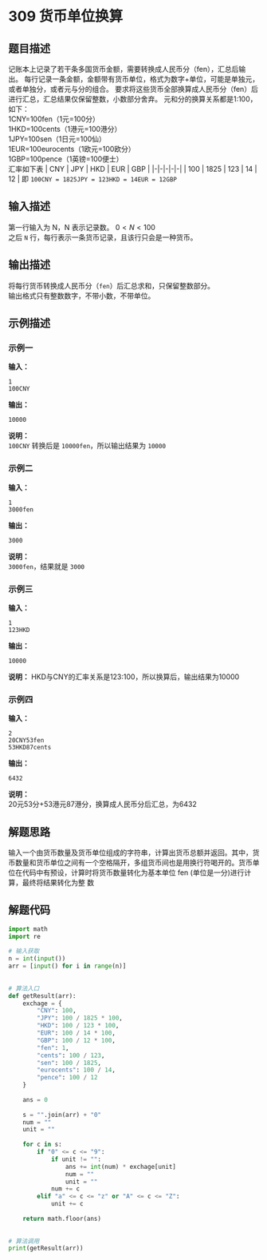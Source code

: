 # 309 货币单位换算

## 题目描述
记账本上记录了若干条多国货币金额，需要转换成人民币分（fen），汇总后输出。
每行记录一条金额，金额带有货币单位，格式为数字+单位，可能是单独元，或者单独分，或者元与分的组合。
要求将这些货币全部换算成人民币分（fen）后进行汇总，汇总结果仅保留整数，小数部分舍弃。
元和分的换算关系都是1:100，如下：  
1CNY=100fen（1元=100分）  
1HKD=100cents（1港元=100港分）  
1JPY=100sen（1日元=100仙）  
1EUR=100eurocents（1欧元=100欧分）  
1GBP=100pence（1英镑=100便士）  
汇率如下表
| CNY | JPY | HKD | EUR | GBP |
|-|-|-|-|-|
| 100 | 1825 | 123 | 14 | 12 |
即 `100CNY = 1825JPY = 123HKD = 14EUR = 12GBP`

## 输入描述
第一行输入为 N，N 表示记录数。
$0<N<100$  
之后 `N` 行，每行表示一条货币记录，且该行只会是一种货币。

## 输出描述
将每行货币转换成人民币分（`fen`）后汇总求和，只保留整数部分。  
输出格式只有整数数字，不带小数，不带单位。

## 示例描述

### 示例一
**输入：**
```shell
1
100CNY
```

**输出：**
```shell
10000
```

**说明：**  
`100CNY` 转换后是 `10000fen`，所以输出结果为 `10000`


### 示例二
**输入：**
```shell
1
3000fen
```

**输出：**
```shell
3000
```

**说明：**  
`3000fen`，结果就是 `3000`

### 示例三
**输入：**
```shell
1
123HKD
```
**输出：**
```shell
10000
```
**说明：**
HKD与CNY的汇率关系是123:100，所以换算后，输出结果为10000

### 示例四
**输入：**
```shell
2
20CNY53fen
53HKD87cents
```
**输出：**
```shell
6432
```
**说明：**  
20元53分+53港元87港分，换算成人民币分后汇总，为6432

## 解题思路
输入一个由货币数量及货币单位组成的字符串，计算出货币总额并返回。其中，货币数量和货币单位之间有一个空格隔开，多组货币间也是用换行符喝开的。货币单位在代码中有预设，计算时将货币数量转化为基本单位 fen (单位是一分)进行计算，最终将结果转化为整
数

## 解题代码

```python
import math
import re
 
# 输入获取
n = int(input())
arr = [input() for i in range(n)]
 
 
# 算法入口
def getResult(arr):
    exchage = {
        "CNY": 100,
        "JPY": 100 / 1825 * 100,
        "HKD": 100 / 123 * 100,
        "EUR": 100 / 14 * 100,
        "GBP": 100 / 12 * 100,
        "fen": 1,
        "cents": 100 / 123,
        "sen": 100 / 1825,
        "eurocents": 100 / 14,
        "pence": 100 / 12
    }
 
    ans = 0
 
    s = "".join(arr) + "0"
    num = ""
    unit = ""
 
    for c in s:
        if "0" <= c <= "9":
            if unit != "":
                ans += int(num) * exchage[unit]
                num = ""
                unit = ""
            num += c
        elif "a" <= c <= "z" or "A" <= c <= "Z":
            unit += c
 
    return math.floor(ans)
 
 
# 算法调用
print(getResult(arr))
```